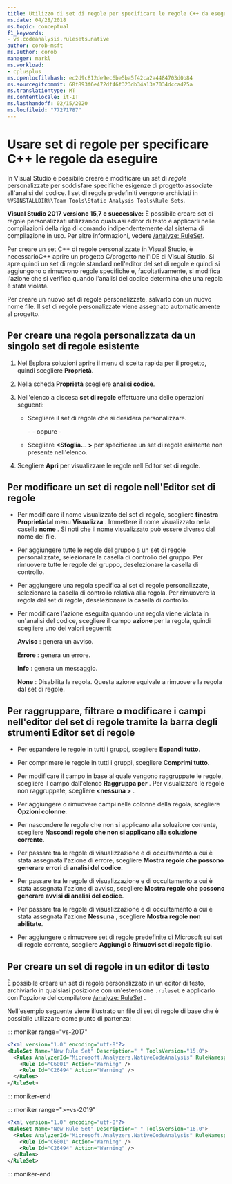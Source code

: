 ```yaml
---
title: Utilizzo di set di regole per specificare le regole C++ da eseguire
ms.date: 04/28/2018
ms.topic: conceptual
f1_keywords:
- vs.codeanalysis.rulesets.native
author: corob-msft
ms.author: corob
manager: markl
ms.workload:
- cplusplus
ms.openlocfilehash: ec2d9c812de9ec6be5ba5f42ca2a4484703d0b84
ms.sourcegitcommit: 68f893f6e472df46f323db34a13a7034dccad25a
ms.translationtype: MT
ms.contentlocale: it-IT
ms.lasthandoff: 02/15/2020
ms.locfileid: "77271787"
---
```

# <a name="use-rule-sets-to-specify-the-c-rules-to-run"></a>Usare set di regole per specificare C++ le regole da eseguire

In Visual Studio è possibile creare e modificare un set di *regole* personalizzate per soddisfare specifiche esigenze di progetto associate all'analisi del codice. I set di regole predefiniti vengono archiviati in `%VSINSTALLDIR%\Team Tools\Static Analysis Tools\Rule Sets`.

**Visual Studio 2017 versione 15,7 e successive:** È possibile creare set di regole personalizzati utilizzando qualsiasi editor di testo e applicarli nelle compilazioni della riga di comando indipendentemente dal sistema di compilazione in uso. Per altre informazioni, vedere [/analyze: RuleSet](/cpp/build/reference/analyze-code-analysis).

Per creare un set C++ di regole personalizzate in Visual Studio, è necessarioC++ aprire un progetto C/progetto nell'IDE di Visual Studio. Si apre quindi un set di regole standard nell'editor del set di regole e quindi si aggiungono o rimuovono regole specifiche e, facoltativamente, si modifica l'azione che si verifica quando l'analisi del codice determina che una regola è stata violata.

Per creare un nuovo set di regole personalizzate, salvarlo con un nuovo nome file. Il set di regole personalizzate viene assegnato automaticamente al progetto.

## <a name="to-create-a-custom-rule-from-a-single-existing-rule-set"></a>Per creare una regola personalizzata da un singolo set di regole esistente

1. Nel Esplora soluzioni aprire il menu di scelta rapida per il progetto, quindi scegliere **Proprietà**.

2. Nella scheda **Proprietà** scegliere **analisi codice**.

3. Nell'elenco a discesa **set di regole** effettuare una delle operazioni seguenti:

   - Scegliere il set di regole che si desidera personalizzare.

     \- - oppure -

   - Scegliere **\<Sfoglia... >** per specificare un set di regole esistente non presente nell'elenco.

4. Scegliere **Apri** per visualizzare le regole nell'Editor set di regole.

## <a name="to-modify-a-rule-set-in-the-rule-set-editor"></a>Per modificare un set di regole nell'Editor set di regole

- Per modificare il nome visualizzato del set di regole, scegliere **finestra Proprietà**dal menu **Visualizza** . Immettere il nome visualizzato nella casella **nome** . Si noti che il nome visualizzato può essere diverso dal nome del file.

- Per aggiungere tutte le regole del gruppo a un set di regole personalizzate, selezionare la casella di controllo del gruppo. Per rimuovere tutte le regole del gruppo, deselezionare la casella di controllo.

- Per aggiungere una regola specifica al set di regole personalizzate, selezionare la casella di controllo relativa alla regola. Per rimuovere la regola dal set di regole, deselezionare la casella di controllo.

- Per modificare l'azione eseguita quando una regola viene violata in un'analisi del codice, scegliere il campo **azione** per la regola, quindi scegliere uno dei valori seguenti:

     **Avviso** : genera un avviso.

     **Errore** : genera un errore.
     
     **Info** : genera un messaggio.

     **None** : Disabilita la regola. Questa azione equivale a rimuovere la regola dal set di regole.

## <a name="to-group-filter-or-change-the-fields-in-the-rule-set-editor-by-using-the-rule-set-editor-toolbar"></a>Per raggruppare, filtrare o modificare i campi nell'editor del set di regole tramite la barra degli strumenti Editor set di regole

- Per espandere le regole in tutti i gruppi, scegliere **Espandi tutto**.

- Per comprimere le regole in tutti i gruppi, scegliere **Comprimi tutto**.

- Per modificare il campo in base al quale vengono raggruppate le regole, scegliere il campo dall'elenco **Raggruppa per** . Per visualizzare le regole non raggruppate, scegliere **\<nessuna >** .

- Per aggiungere o rimuovere campi nelle colonne della regola, scegliere **Opzioni colonne**.

- Per nascondere le regole che non si applicano alla soluzione corrente, scegliere **Nascondi regole che non si applicano alla soluzione corrente**.

- Per passare tra le regole di visualizzazione e di occultamento a cui è stata assegnata l'azione di errore, scegliere **Mostra regole che possono generare errori di analisi del codice**.

- Per passare tra le regole di visualizzazione e di occultamento a cui è stata assegnata l'azione di avviso, scegliere **Mostra regole che possono generare avvisi di analisi del codice**.

- Per passare tra le regole di visualizzazione e di occultamento a cui è stata assegnata l'azione **Nessuna** , scegliere **Mostra regole non abilitate**.

- Per aggiungere o rimuovere set di regole predefinite di Microsoft sul set di regole corrente, scegliere **Aggiungi o Rimuovi set di regole figlio**.

## <a name="to-create-a-rule-set-in-a-text-editor"></a>Per creare un set di regole in un editor di testo

È possibile creare un set di regole personalizzato in un editor di testo, archiviarlo in qualsiasi posizione con un'estensione `.ruleset` e applicarlo con l'opzione del compilatore [/analyze: RuleSet](/cpp/build/reference/analyze-code-analysis) .

Nell'esempio seguente viene illustrato un file di set di regole di base che è possibile utilizzare come punto di partenza:

::: moniker range="vs-2017"

```xml
<?xml version="1.0" encoding="utf-8"?>
<RuleSet Name="New Rule Set" Description=" " ToolsVersion="15.0">
  <Rules AnalyzerId="Microsoft.Analyzers.NativeCodeAnalysis" RuleNamespace="Microsoft.Rules.Native">
    <Rule Id="C6001" Action="Warning" />
    <Rule Id="C26494" Action="Warning" />
  </Rules>
</RuleSet>
```

::: moniker-end

::: moniker range=">=vs-2019"

```xml
<?xml version="1.0" encoding="utf-8"?>
<RuleSet Name="New Rule Set" Description=" " ToolsVersion="16.0">
  <Rules AnalyzerId="Microsoft.Analyzers.NativeCodeAnalysis" RuleNamespace="Microsoft.Rules.Native">
    <Rule Id="C6001" Action="Warning" />
    <Rule Id="C26494" Action="Warning" />
  </Rules>
</RuleSet>
```

::: moniker-end
